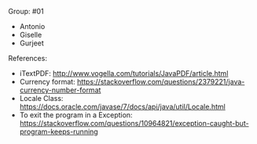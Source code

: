 Group: #01
- Antonio
- Giselle
- Gurjeet

References:

- iTextPDF: http://www.vogella.com/tutorials/JavaPDF/article.html
- Currency format: https://stackoverflow.com/questions/2379221/java-currency-number-format
- Locale Class: https://docs.oracle.com/javase/7/docs/api/java/util/Locale.html
- To exit the program in a Exception: https://stackoverflow.com/questions/10964821/exception-caught-but-program-keeps-running


